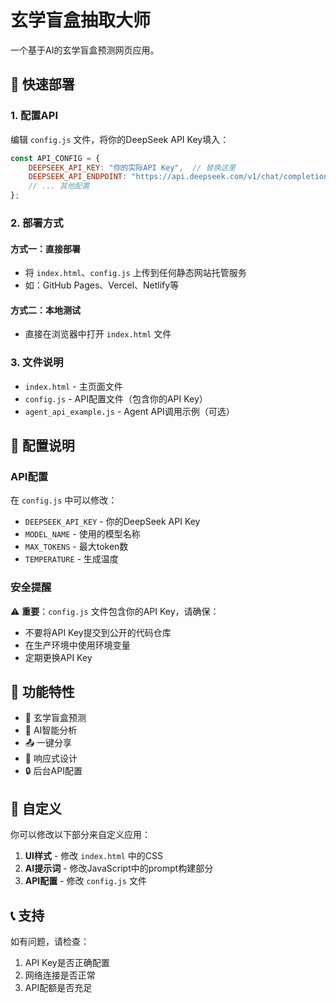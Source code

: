 # 玄学盲盒抽取大师

一个基于AI的玄学盲盒预测网页应用。

## 🚀 快速部署

### 1. 配置API
编辑 `config.js` 文件，将你的DeepSeek API Key填入：

```javascript
const API_CONFIG = {
    DEEPSEEK_API_KEY: "你的实际API Key",  // 替换这里
    DEEPSEEK_API_ENDPOINT: "https://api.deepseek.com/v1/chat/completions",
    // ... 其他配置
};
```

### 2. 部署方式

#### 方式一：直接部署
- 将 `index.html`、`config.js` 上传到任何静态网站托管服务
- 如：GitHub Pages、Vercel、Netlify等

#### 方式二：本地测试
- 直接在浏览器中打开 `index.html` 文件

### 3. 文件说明

- `index.html` - 主页面文件
- `config.js` - API配置文件（包含你的API Key）
- `agent_api_example.js` - Agent API调用示例（可选）

## 🔧 配置说明

### API配置
在 `config.js` 中可以修改：
- `DEEPSEEK_API_KEY` - 你的DeepSeek API Key
- `MODEL_NAME` - 使用的模型名称
- `MAX_TOKENS` - 最大token数
- `TEMPERATURE` - 生成温度

### 安全提醒
⚠️ **重要**：`config.js` 文件包含你的API Key，请确保：
- 不要将API Key提交到公开的代码仓库
- 在生产环境中使用环境变量
- 定期更换API Key

## 📱 功能特性

- 🎯 玄学盲盒预测
- 🔮 AI智能分析
- 📤 一键分享
- 📱 响应式设计
- 🔒 后台API配置

## 🎨 自定义

你可以修改以下部分来自定义应用：

1. **UI样式** - 修改 `index.html` 中的CSS
2. **AI提示词** - 修改JavaScript中的prompt构建部分
3. **API配置** - 修改 `config.js` 文件

## 📞 支持

如有问题，请检查：
1. API Key是否正确配置
2. 网络连接是否正常
3. API配额是否充足 
